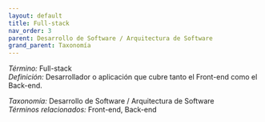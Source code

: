 ```yaml
---
layout: default
title: Full-stack
nav_order: 3
parent: Desarrollo de Software / Arquitectura de Software
grand_parent: Taxonomía
---
```


*Término:* Full-stack  
*Definición:* Desarrollador o aplicación que cubre tanto el Front-end como el Back-end.

*Taxonomía:* Desarrollo de Software / Arquitectura de Software  
*Términos relacionados:* Front-end, Back-end
